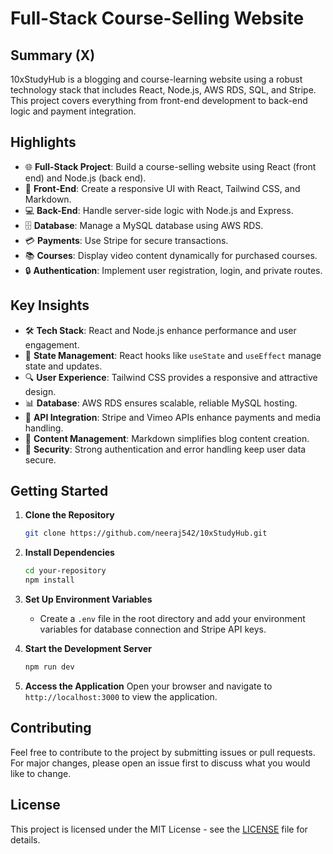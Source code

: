# Full-Stack Course-Selling Website

## Summary (X)

10xStudyHub is a blogging and course-learning website using a robust technology stack that includes React, Node.js, AWS RDS, SQL, and Stripe. This project covers everything from front-end development to back-end logic and payment integration.

## Highlights

- 🌐 **Full-Stack Project**: Build a course-selling website using React (front end) and Node.js (back end).
- 🎨 **Front-End**: Create a responsive UI with React, Tailwind CSS, and Markdown.
- 💻 **Back-End**: Handle server-side logic with Node.js and Express.
- 🗄️ **Database**: Manage a MySQL database using AWS RDS.
- 💳 **Payments**: Use Stripe for secure transactions.
- 📚 **Courses**: Display video content dynamically for purchased courses.
- 🔒 **Authentication**: Implement user registration, login, and private routes.

## Key Insights

- 🛠️ **Tech Stack**: React and Node.js enhance performance and user engagement.
- 🔄 **State Management**: React hooks like `useState` and `useEffect` manage state and updates.
- 🔍 **User Experience**: Tailwind CSS provides a responsive and attractive design.
- 📊 **Database**: AWS RDS ensures scalable, reliable MySQL hosting.
- 🔗 **API Integration**: Stripe and Vimeo APIs enhance payments and media handling.
- 📃 **Content Management**: Markdown simplifies blog content creation.
- 🔐 **Security**: Strong authentication and error handling keep user data secure.

## Getting Started

1. **Clone the Repository**
   ```bash
   git clone https://github.com/neeraj542/10xStudyHub.git
   ```

2. **Install Dependencies**
   ```bash
   cd your-repository
   npm install
   ```

3. **Set Up Environment Variables**
   - Create a `.env` file in the root directory and add your environment variables for database connection and Stripe API keys.

4. **Start the Development Server**
   ```bash
   npm run dev
   ```

5. **Access the Application**
   Open your browser and navigate to `http://localhost:3000` to view the application.

## Contributing

Feel free to contribute to the project by submitting issues or pull requests. For major changes, please open an issue first to discuss what you would like to change.

## License

This project is licensed under the MIT License - see the [LICENSE](LICENSE) file for details.
